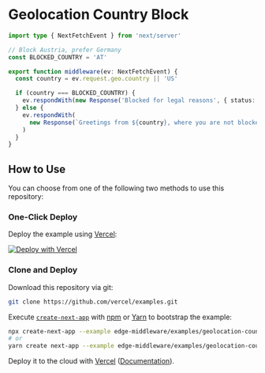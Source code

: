 # Geolocation Country Block

```ts
import type { NextFetchEvent } from 'next/server'

// Block Austria, prefer Germany
const BLOCKED_COUNTRY = 'AT'

export function middleware(ev: NextFetchEvent) {
  const country = ev.request.geo.country || 'US'

  if (country === BLOCKED_COUNTRY) {
    ev.respondWith(new Response('Blocked for legal reasons', { status: 451 }))
  } else {
    ev.respondWith(
      new Response(`Greetings from ${country}, where you are not blocked.`)
    )
  }
}
```

## How to Use

You can choose from one of the following two methods to use this repository:

### One-Click Deploy

Deploy the example using [Vercel](https://vercel.com?utm_source=github&utm_medium=readme&utm_campaign=next-example):

[![Deploy with Vercel](https://vercel.com/button)](https://vercel.com/new/git/external?repository-url=https://github.com/vercel/examples/tree/main/edge-functions/geolocation-country-block&project-name=geolocation-country-block&repository-name=geolocation-country-block)

### Clone and Deploy

Download this repository via git:

```bash
git clone https://github.com/vercel/examples.git
```

Execute [`create-next-app`](https://github.com/vercel/next.js/tree/canary/packages/create-next-app) with [npm](https://docs.npmjs.com/cli/init) or [Yarn](https://yarnpkg.com/lang/en/docs/cli/create/) to bootstrap the example:

```bash
npx create-next-app --example edge-middleware/examples/geolocation-country-block geolocation-country-block
# or
yarn create next-app --example edge-middleware/examples/geolocation-country-block geolocation-country-block
```

Deploy it to the cloud with [Vercel](https://vercel.com/new?utm_source=github&utm_medium=readme&utm_campaign=edge-middleware-eap) ([Documentation](https://nextjs.org/docs/deployment)).
